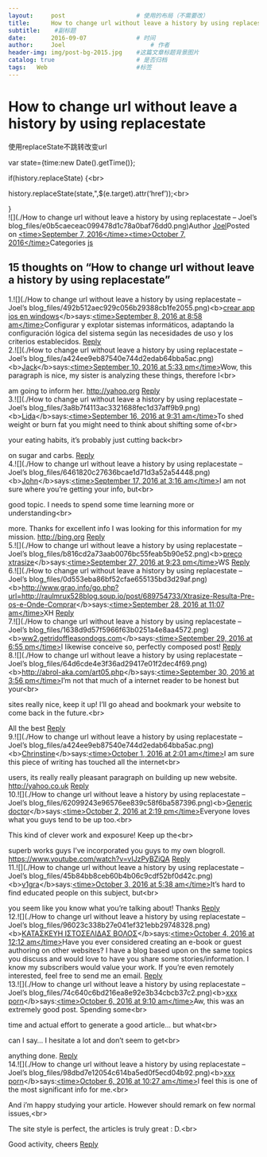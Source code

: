 ```yaml
---
layout:     post   				    # 使用的布局（不需要改）
title:      How to change url without leave a history by using replacestate				# 标题 
subtitle:    #副标题
date:       2016-09-07				# 时间
author:     Joel 						# 作者
header-img: img/post-bg-2015.jpg 	#这篇文章标题背景图片
catalog: true 						# 是否归档
tags:	Web							#标签
---
```

<h1><a id="How_to_change_url_without_leave_a_history_by_using_replacestate_1"></a>How to change url without leave a history by using replacestate</h1>
<p>使用replaceState不跳转改变url</p>
<p>var state={time:new Date().getTime()};</p>
<p>if(history.replaceState) {&lt;br&gt;</p>
<p>history.replaceState(state,&quot;,$(e.target).attr(‘href’));&lt;br&gt;</p>
<p>}<br>
![](./How to change url without leave a history by using replacestate – Joel’s blog_files/e0b5caeceac099478d1c78a0baf76dd0.png)Author <a href="http://18.215.228.3/blog/index.php/author/joel/">Joel</a>Posted on <a href="http://18.215.228.3/blog/index.php/2016/09/07/replacestate_changeurl/">&lt;time&gt;September 7, 2016&lt;/time&gt;&lt;time&gt;October 7, 2016&lt;/time&gt;</a>Categories <a href="http://18.215.228.3/blog/index.php/category/js/">js</a></p>
<h2><a id="15_thoughts_on_How_to_change_url_without_leave_a_history_by_using_replacestate_14"></a>15 thoughts on “How to change url without leave a history by using replacestate”</h2>
<p>1.![](./How to change url without leave a history by using replacestate – Joel’s blog_files/492b512aec929c056b29388cb1fe2055.png)&lt;b&gt;<a href="http://rokko21.ru/?option=com_k2&amp;view=itemlist&amp;task=user&amp;id=91809">crear app ios en windows</a>&lt;/b&gt;says:<a href="http://18.215.228.3/blog/index.php/2016/09/07/replacestate_changeurl/#comment-2">&lt;time&gt;September 8, 2016 at 8:58 am&lt;/time&gt;</a>Configurar y explotar sistemas informáticos, adaptando la configuración lógica del sistema según las necesidades de uso y los criterios establecidos. <a href="http://18.215.228.3/blog/index.php/2016/09/07/replacestate_changeurl/?replytocom=2#respond">Reply</a><br>
2.![](./How to change url without leave a history by using replacestate – Joel’s blog_files/a424ee9eb87540e744d2edab64bba5ac.png)&lt;b&gt;<a href="http://yahoo.org/">Jack</a>&lt;/b&gt;says:<a href="http://18.215.228.3/blog/index.php/2016/09/07/replacestate_changeurl/#comment-3">&lt;time&gt;September 10, 2016 at 5:33 pm&lt;/time&gt;</a>Wow, this paragraph is nice, my sister is analyzing these things, therefore I&lt;br&gt;</p>
<p>am going to inform her. <a href="http://yahoo.org/">http://yahoo.org</a> <a href="http://18.215.228.3/blog/index.php/2016/09/07/replacestate_changeurl/?replytocom=3#respond">Reply</a><br>
3.![](./How to change url without leave a history by using replacestate – Joel’s blog_files/3a8b7f4113ac3321688fec1d37aff9b9.png)&lt;b&gt;<a href="https://archive.is/mNGOO">Lida</a>&lt;/b&gt;says:<a href="http://18.215.228.3/blog/index.php/2016/09/07/replacestate_changeurl/#comment-4">&lt;time&gt;September 16, 2016 at 9:31 am&lt;/time&gt;</a>To shed weight or burn fat you might need to think about shifting some of&lt;br&gt;</p>
<p>your eating habits, it’s probably just cutting back&lt;br&gt;</p>
<p>on sugar and carbs. <a href="http://18.215.228.3/blog/index.php/2016/09/07/replacestate_changeurl/?replytocom=4#respond">Reply</a><br>
4.![](./How to change url without leave a history by using replacestate – Joel’s blog_files/6461820c27636bcae1d71d3a52a54448.png)&lt;b&gt;<a href="http://bing.org/">John</a>&lt;/b&gt;says:<a href="http://18.215.228.3/blog/index.php/2016/09/07/replacestate_changeurl/#comment-5">&lt;time&gt;September 17, 2016 at 3:16 am&lt;/time&gt;</a>I am not sure where you’re getting your info, but&lt;br&gt;</p>
<p>good topic. I needs to spend some time learning more or understanding&lt;br&gt;</p>
<p>more. Thanks for excellent info I was looking for this information for my mission. <a href="http://bing.org/">http://bing.org</a> <a href="http://18.215.228.3/blog/index.php/2016/09/07/replacestate_changeurl/?replytocom=5#respond">Reply</a><br>
5.![](./How to change url without leave a history by using replacestate – Joel’s blog_files/b816cd2a73aab0076bc55feab5b90e52.png)&lt;b&gt;<a href="http://amirqere580blog.amoblog.com/xtrasize-resulta-pre-os-e-onde-comprar-1026056">preço xtrasize</a>&lt;/b&gt;says:<a href="http://18.215.228.3/blog/index.php/2016/09/07/replacestate_changeurl/#comment-6">&lt;time&gt;September 27, 2016 at 9:23 pm&lt;/time&gt;</a>WS <a href="http://18.215.228.3/blog/index.php/2016/09/07/replacestate_changeurl/?replytocom=6#respond">Reply</a><br>
6.![](./How to change url without leave a history by using replacestate – Joel’s blog_files/0d553eba86bf52cfae655135bd3d29af.png)&lt;b&gt;<a href="http://www.grao.info/go.php?url=http://raulmrux528blog.soup.io/post/689754733/Xtrasize-Resulta-Pre-os-e-Onde-Comprar">http://www.grao.info/go.php?url=http://raulmrux528blog.soup.io/post/689754733/Xtrasize-Resulta-Pre-os-e-Onde-Comprar</a>&lt;/b&gt;says:<a href="http://18.215.228.3/blog/index.php/2016/09/07/replacestate_changeurl/#comment-7">&lt;time&gt;September 28, 2016 at 11:07 am&lt;/time&gt;</a>XH <a href="http://18.215.228.3/blog/index.php/2016/09/07/replacestate_changeurl/?replytocom=7#respond">Reply</a><br>
7.![](./How to change url without leave a history by using replacestate – Joel’s blog_files/1638d9d57f5966f63b0251a4e8aa4572.png)&lt;b&gt;<a href="http://ww2.getridoffleasondogs.com/">ww2.getridoffleasondogs.com</a>&lt;/b&gt;says:<a href="http://18.215.228.3/blog/index.php/2016/09/07/replacestate_changeurl/#comment-8">&lt;time&gt;September 29, 2016 at 6:55 pm&lt;/time&gt;</a>I likewise conceive so, perfectly composed post! <a href="http://18.215.228.3/blog/index.php/2016/09/07/replacestate_changeurl/?replytocom=8#respond">Reply</a><br>
8.![](./How to change url without leave a history by using replacestate – Joel’s blog_files/64d6cde4e3f36ad29417e01f2dec4f69.png)&lt;b&gt;<a href="http://abrol-aka.com/art05.php">http://abrol-aka.com/art05.php</a>&lt;/b&gt;says:<a href="http://18.215.228.3/blog/index.php/2016/09/07/replacestate_changeurl/#comment-9">&lt;time&gt;September 30, 2016 at 3:56 pm&lt;/time&gt;</a>I’m not that much of a internet reader to be honest but your&lt;br&gt;</p>
<p>sites really nice, keep it up! I’ll go ahead and bookmark your website to come back in the future.&lt;br&gt;</p>
<p>All the best <a href="http://18.215.228.3/blog/index.php/2016/09/07/replacestate_changeurl/?replytocom=9#respond">Reply</a><br>
9.![](./How to change url without leave a history by using replacestate – Joel’s blog_files/a424ee9eb87540e744d2edab64bba5ac.png)&lt;b&gt;<a href="http://yahoo.co.uk/">Chrinstine</a>&lt;/b&gt;says:<a href="http://18.215.228.3/blog/index.php/2016/09/07/replacestate_changeurl/#comment-10">&lt;time&gt;October 1, 2016 at 2:01 am&lt;/time&gt;</a>I am sure this piece of writing has touched all the internet&lt;br&gt;</p>
<p>users, its really really pleasant paragraph on building up new website. <a href="http://yahoo.co.uk/">http://yahoo.co.uk</a> <a href="http://18.215.228.3/blog/index.php/2016/09/07/replacestate_changeurl/?replytocom=10#respond">Reply</a><br>
10.![](./How to change url without leave a history by using replacestate – Joel’s blog_files/62099243e96576ee839c58f6ba587396.png)&lt;b&gt;<a href="https://www.youtube.com/watch?v=vIJzPyBZiQA">Generic doctor</a>&lt;/b&gt;says:<a href="http://18.215.228.3/blog/index.php/2016/09/07/replacestate_changeurl/#comment-11">&lt;time&gt;October 2, 2016 at 2:19 pm&lt;/time&gt;</a>Everyone loves what you guys tend to be up too.&lt;br&gt;</p>
<p>This kind of clever work and exposure! Keep up the&lt;br&gt;</p>
<p>superb works guys I’ve incorporated you guys to my own blogroll. <a href="https://www.youtube.com/watch?v=vIJzPyBZiQA">https://www.youtube.com/watch?v=vIJzPyBZiQA</a> <a href="http://18.215.228.3/blog/index.php/2016/09/07/replacestate_changeurl/?replytocom=11#respond">Reply</a><br>
11.![](./How to change url without leave a history by using replacestate – Joel’s blog_files/45b84bb8ceb60b4b06c9cdf52bf0d42c.png)&lt;b&gt;<a href="http://www.nbso.ca/slots/">v1gra</a>&lt;/b&gt;says:<a href="http://18.215.228.3/blog/index.php/2016/09/07/replacestate_changeurl/#comment-12">&lt;time&gt;October 3, 2016 at 5:38 am&lt;/time&gt;</a>It’s hard to find educated people on this subject, but&lt;br&gt;</p>
<p>you seem like you know what you’re talking about! Thanks <a href="http://18.215.228.3/blog/index.php/2016/09/07/replacestate_changeurl/?replytocom=12#respond">Reply</a><br>
12.![](./How to change url without leave a history by using replacestate – Joel’s blog_files/96023c338b27e041ef321ebb29748328.png)&lt;b&gt;<a href="http://kataskevi-istoselidas-bolos.blogspot.gr/2015/11/blog-post.html">ΚΑΤΑΣΚΕΥΗ ΙΣΤΟΣΕΛΙΔΑΣ ΒΟΛΟΣ</a>&lt;/b&gt;says:<a href="http://18.215.228.3/blog/index.php/2016/09/07/replacestate_changeurl/#comment-13">&lt;time&gt;October 4, 2016 at 12:12 am&lt;/time&gt;</a>Have you ever considered creating an e-book or guest authoring on other websites? I have a blog based upon on the same topics you discuss and would love to have you share some stories/information. I know my subscribers would value your work. If you’re even remotely interested, feel free to send me an email. <a href="http://18.215.228.3/blog/index.php/2016/09/07/replacestate_changeurl/?replytocom=13#respond">Reply</a><br>
13.![](./How to change url without leave a history by using replacestate – Joel’s blog_files/74c640c6bd216ea8e92e3b34cbcb37c2.png)&lt;b&gt;<a href="http://goo.gl/info/y6YpiL">xxx porn</a>&lt;/b&gt;says:<a href="http://18.215.228.3/blog/index.php/2016/09/07/replacestate_changeurl/#comment-14">&lt;time&gt;October 6, 2016 at 9:10 am&lt;/time&gt;</a>Aw, this was an extremely good post. Spending some&lt;br&gt;</p>
<p>time and actual effort to generate a good article… but what&lt;br&gt;</p>
<p>can I say… I hesitate a lot and don’t seem to get&lt;br&gt;</p>
<p>anything done. <a href="http://18.215.228.3/blog/index.php/2016/09/07/replacestate_changeurl/?replytocom=14#respond">Reply</a><br>
14.![](./How to change url without leave a history by using replacestate – Joel’s blog_files/98dbd7e12054c614ba5ed0f5ecd04b92.png)&lt;b&gt;<a href="http://goo.gl/info/y6YpiL">xxx porn</a>&lt;/b&gt;says:<a href="http://18.215.228.3/blog/index.php/2016/09/07/replacestate_changeurl/#comment-15">&lt;time&gt;October 6, 2016 at 10:27 am&lt;/time&gt;</a>I feel this is one of the most significant info for me.&lt;br&gt;</p>
<p>And i’m happy studying your article. However should remark on few normal issues,&lt;br&gt;</p>
<p>The site style is perfect, the articles is truly great : D.&lt;br&gt;</p>
<p>Good activity, cheers <a href="http://18.215.228.3/blog/index.php/2016/09/07/replacestate_changeurl/?replytocom=15#respond">Reply</a></p>
